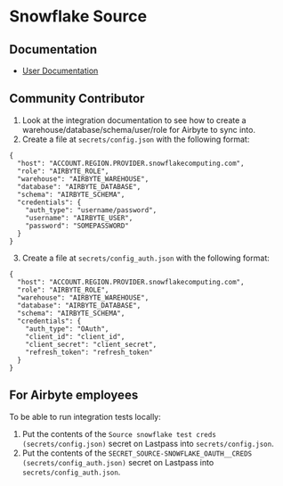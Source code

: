 # Snowflake Source

## Documentation

- [User Documentation](https://docs.airbyte.io/integrations/sources/snowflake)

## Community Contributor

1. Look at the integration documentation to see how to create a warehouse/database/schema/user/role
   for Airbyte to sync into.
1. Create a file at `secrets/config.json` with the following format:

```
{
  "host": "ACCOUNT.REGION.PROVIDER.snowflakecomputing.com",
  "role": "AIRBYTE_ROLE",
  "warehouse": "AIRBYTE_WAREHOUSE",
  "database": "AIRBYTE_DATABASE",
  "schema": "AIRBYTE_SCHEMA",
  "credentials": {
    "auth_type": "username/password",
    "username": "AIRBYTE_USER",
    "password": "SOMEPASSWORD"
  }
}
```

3. Create a file at `secrets/config_auth.json` with the following format:

```
{
  "host": "ACCOUNT.REGION.PROVIDER.snowflakecomputing.com",
  "role": "AIRBYTE_ROLE",
  "warehouse": "AIRBYTE_WAREHOUSE",
  "database": "AIRBYTE_DATABASE",
  "schema": "AIRBYTE_SCHEMA",
  "credentials": {
    "auth_type": "OAuth",
    "client_id": "client_id",
    "client_secret": "client_secret",
    "refresh_token": "refresh_token"
  }
}
```

## For Airbyte employees

To be able to run integration tests locally:

1. Put the contents of the `Source snowflake test creds (secrets/config.json)` secret on Lastpass
   into `secrets/config.json`.
1. Put the contents of the `SECRET_SOURCE-SNOWFLAKE_OAUTH__CREDS (secrets/config_auth.json)` secret
   on Lastpass into `secrets/config_auth.json`.
